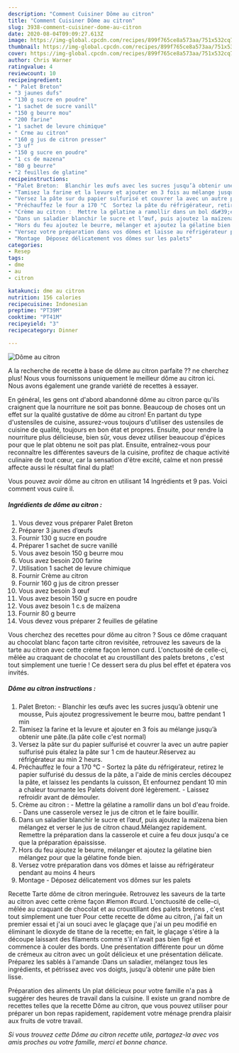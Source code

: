 ```yaml
---
description: "Comment Cuisiner Dôme au citron"
title: "Comment Cuisiner Dôme au citron"
slug: 3938-comment-cuisiner-dome-au-citron
date: 2020-08-04T09:09:27.613Z
image: https://img-global.cpcdn.com/recipes/899f765ce8a573aa/751x532cq70/dome-au-citron-photo-principale-de-la-recette.jpg
thumbnail: https://img-global.cpcdn.com/recipes/899f765ce8a573aa/751x532cq70/dome-au-citron-photo-principale-de-la-recette.jpg
cover: https://img-global.cpcdn.com/recipes/899f765ce8a573aa/751x532cq70/dome-au-citron-photo-principale-de-la-recette.jpg
author: Chris Warner
ratingvalue: 4
reviewcount: 10
recipeingredient:
- " Palet Breton"
- "3 jaunes dufs"
- "130 g sucre en poudre"
- "1 sachet de sucre vanill"
- "150 g beurre mou"
- "200 farine"
- "1 sachet de levure chimique"
- " Crme au citron"
- "160 g jus de citron presser"
- "3 uf"
- "150 g sucre en poudre"
- "1 cs de mazena"
- "80 g beurre"
- "2 feuilles de glatine"
recipeinstructions:
- "Palet Breton:  Blanchir les œufs avec les sucres jusqu’à obtenir une mousse, Puis ajoutez progressivement le beurre mou, battre pendant 1 min"
- "Tamisez la farine et la levure et ajouter en 3 fois au mélange jusqu’à obtenir une pâte.(la pâte colle c&#39;est normal)"
- "Versez la pâte sur du papier sulfurisé et couvrer la avec un autre papier sulfurisé puis étalez la pâte sur 1 cm de hauteur.Réservez au réfrigérateur au min 2 heurs."
- "Préchauffez le four a 170 °C  Sortez la pâte du réfrigérateur, retirez le papier sulfurisé du dessus de la pâte, a l&#39;aide de minis cercles découpez la pâte, et laissez les pendants la cuisson, Et enfournez pendant 10 min a chaleur tournante les Palets doivent doré légèrement. Laissez refroidir avant de démouler."
- "Crème au citron :  Mettre la gélatine a ramollir dans un bol d&#39;eau froide.  Dans une casserole versez le jus de citron et le faire bouillir."
- "Dans un saladier blanchir le sucre et l’œuf, puis ajoutez la maïzena bien mélangez et verser le jus de citron chaud.Mélangez rapidement. Remettre la préparation dans la casserole et cuire a feu doux jusqu&#39;a ce que la préparation épaississe."
- "Hors du feu ajoutez le beurre, mélanger et ajoutez la gélatine bien mélangez pour que la gélatine fonde bien."
- "Versez votre préparation dans vos dômes et laisse au réfrigérateur pendant au moins 4 heurs"
- "Montage  Déposez délicatement vos dômes sur les palets"
categories:
- Resep
tags:
- dme
- au
- citron

katakunci: dme au citron 
nutrition: 156 calories
recipecuisine: Indonesian
preptime: "PT39M"
cooktime: "PT41M"
recipeyield: "3"
recipecategory: Dinner

---
```



![Dôme au citron](https://img-global.cpcdn.com/recipes/899f765ce8a573aa/751x532cq70/dome-au-citron-photo-principale-de-la-recette.jpg)

A la recherche de recette à base de dôme au citron parfaite ?? ne cherchez plus! Nous vous fournissons uniquement le meilleur dôme au citron ici. Nous avons également une grande variété de recettes à essayer.

En général, les gens ont d'abord abandonné dôme au citron parce qu'ils craignent que la nourriture ne soit pas bonne. Beaucoup de choses ont un effet sur la qualité gustative de dôme au citron! En partant du type d'ustensiles de cuisine, assurez-vous toujours d'utiliser des ustensiles de cuisine de qualité, toujours en bon état et propres. Ensuite, pour rendre la nourriture plus délicieuse, bien sûr, vous devez utiliser beaucoup d'épices pour que le plat obtenu ne soit pas plat. Ensuite, entraînez-vous pour reconnaître les différentes saveurs de la cuisine, profitez de chaque activité culinaire de tout cœur, car la sensation d'être excité, calme et non pressé affecte aussi le résultat final du plat!

<!--inarticleads1-->

Vous pouvez avoir dôme au citron en utilisant 14 Ingrédients et 9 pas. Voici comment vous cuire il.

##### Ingrédients de dôme au citron :

1. Vous devez vous préparer  Palet Breton
1. Préparer 3 jaunes d’œufs
1. Fournir 130 g sucre en poudre
1. Préparer 1 sachet de sucre vanillé
1. Vous avez besoin 150 g beurre mou
1. Vous avez besoin 200 farine
1. Utilisation 1 sachet de levure chimique
1. Fournir  Crème au citron
1. Fournir 160 g jus de citron presser
1. Vous avez besoin 3 œuf
1. Vous avez besoin 150 g sucre en poudre
1. Vous avez besoin 1 c.s de maïzena
1. Fournir 80 g beurre
1. Vous devez vous préparer 2 feuilles de gélatine


Vous cherchez des recettes pour dôme au citron ? Sous ce dôme craquant au chocolat blanc façon tarte citron revisitée, retrouvez les saveurs de la tarte au citron avec cette crème façon lemon curd. L&#39;onctuosité de celle-ci, mêlée au craquant de chocolat et au croustillant des palets bretons , c&#39;est tout simplement une tuerie ! Ce dessert sera du plus bel effet et épatera vos invités. 

<!--inarticleads2-->

##### Dôme au citron instructions :

1. Palet Breton:  - Blanchir les œufs avec les sucres jusqu’à obtenir une mousse, Puis ajoutez progressivement le beurre mou, battre pendant 1 min
1. Tamisez la farine et la levure et ajouter en 3 fois au mélange jusqu’à obtenir une pâte.(la pâte colle c&#39;est normal)
1. Versez la pâte sur du papier sulfurisé et couvrer la avec un autre papier sulfurisé puis étalez la pâte sur 1 cm de hauteur.Réservez au réfrigérateur au min 2 heurs.
1. Préchauffez le four a 170 °C  - Sortez la pâte du réfrigérateur, retirez le papier sulfurisé du dessus de la pâte, a l&#39;aide de minis cercles découpez la pâte, et laissez les pendants la cuisson, Et enfournez pendant 10 min a chaleur tournante les Palets doivent doré légèrement. - Laissez refroidir avant de démouler.
1. Crème au citron :  - Mettre la gélatine a ramollir dans un bol d&#39;eau froide.  - Dans une casserole versez le jus de citron et le faire bouillir.
1. Dans un saladier blanchir le sucre et l’œuf, puis ajoutez la maïzena bien mélangez et verser le jus de citron chaud.Mélangez rapidement. Remettre la préparation dans la casserole et cuire a feu doux jusqu&#39;a ce que la préparation épaississe.
1. Hors du feu ajoutez le beurre, mélanger et ajoutez la gélatine bien mélangez pour que la gélatine fonde bien.
1. Versez votre préparation dans vos dômes et laisse au réfrigérateur pendant au moins 4 heurs
1. Montage  - Déposez délicatement vos dômes sur les palets


Recette Tarte dôme de citron meringuée. Retrouvez les saveurs de la tarte au citron avec cette crème façon #lemon #curd. L&#39;onctuosité de celle-ci, mêlée au craquant de chocolat et au croustillant des palets bretons , c&#39;est tout simplement une tuer Pour cette recette de dôme au citron, j&#39;ai fait un premier essai et j&#39;ai un souci avec le glaçage que j&#39;ai un peu modifié en éliminant le dioxyde de titane de la recette; en fait, le glaçage s&#39;étire à la découpe laissant des filaments comme s&#39;il n&#39;avait pas bien figé et commence à couler des bords. Une présentation différente pour un dôme de crémeux au citron avec un goût délicieux et une présentation délicate. Préparez les sablés à l&#39;amande :Dans un saladier, mélangez tous les ingrédients, et pétrissez avec vos doigts, jusqu&#39;à obtenir une pâte bien lisse. 

<!--inarticleads1-->

<p>
Préparation des aliments Un plat délicieux pour votre famille n'a pas à suggérer des heures de travail dans la cuisine. Il existe un grand nombre de recettes telles que la recette Dôme au citron, que vous pouvez utiliser pour préparer un bon repas rapidement, rapidement votre ménage prendra plaisir aux fruits de votre travail.
</p>

<p>
<i>Si vous trouvez cette Dôme au citron recette utile, partagez-la avec vos amis proches ou votre famille, merci et bonne chance.</i>
</p>
